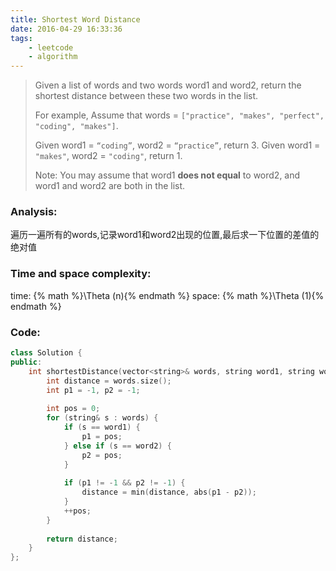 ```yaml
---
title: Shortest Word Distance
date: 2016-04-29 16:33:36
tags: 
    - leetcode
    - algorithm
---
```

>Given a list of words and two words word1 and word2, return the shortest distance between these two words in the list.
>
>For example,
>Assume that words = `["practice", "makes", "perfect", "coding", "makes"]`.
>
>Given word1 = `“coding”`, word2 = `“practice”`, return 3.
>Given word1 = `"makes"`, word2 = `"coding"`, return 1.
>
>Note:
>You may assume that word1 **does not equal** to word2, and word1 and word2 are both in the list.
<!-- more -->
### Analysis:
遍历一遍所有的words,记录word1和word2出现的位置,最后求一下位置的差值的绝对值
### Time and space complexity:
time: {% math %}\Theta (n){% endmath %}
space: {% math %}\Theta (1){% endmath %}
### Code:
```cpp
class Solution {
public:
    int shortestDistance(vector<string>& words, string word1, string word2) {
        int distance = words.size();
        int p1 = -1, p2 = -1;
        
        int pos = 0;
        for (string& s : words) {
            if (s == word1) {
                p1 = pos;
            } else if (s == word2) {
                p2 = pos;
            }
            
            if (p1 != -1 && p2 != -1) {
                distance = min(distance, abs(p1 - p2));
            }
            ++pos;
        }
        
        return distance;
    }
};
```